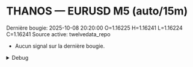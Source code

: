 # THANOS — EURUSD M5 (auto/15m)
Dernière bougie: 2025-10-08 20:20:00  O=1.16225  H=1.16241  L=1.16224  C=1.16241
Source active: twelvedata_repo

- Aucun signal sur la dernière bougie.

<details><summary>Debug</summary>

- TD_API_KEY manquant.

</details>